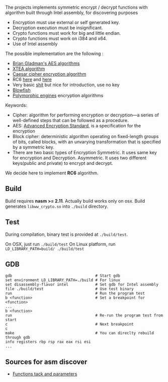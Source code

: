 The projects implements symmetric encrypt / decrypt functions with algorithm built through Intel assembly, for discovering purposes

- Encryption must use external or self generated key.
- Decryption execution must be insignificant.
- Crypto functions must work for big and little endian.
- Crypto functions must work on i384 and x64.
- Use of Intel assembly

The possible implementation are the following :

- [Brian Gladman's AES algorithms](https://github.com/BrianGladman/aes)
- [XTEA algorithm](https://en.wikipedia.org/wiki/XTEA)
- [Caesar cipher encryption algorithm](https://medium.com/@maneeshap/caesar-cipher-encryption-algorithm-using-assembly-7699f5ab73c)
- RC6 [here](https://tinycrypt.wordpress.com/2015/12/15/rc6-block-cipher/) and [here](https://modexp.wordpress.com/2018/02/04/arm-crypto/)
- Very basic [shit](https://www.codeproject.com/Articles/264491/Huo-Encryption-Decryption-Assembly-Program) but nice for introduction, use no key
- [Blowfish](http://www.unige.ch/medecine/nouspikel/ti99/blowfish.htm)
- [Polymorphic engines](https://www.pelock.com/articles/polymorphic-encryption-algorithms) encryption algorithms

Keywords:

- Cipher: algorithm for performing encryption or decryption—a series of well-defined steps that can be followed as a procedure.
- AES: [Advanced Encryption Standard](https://en.wikipedia.org/wiki/Advanced_Encryption_Standard#Definitive_standards), is a specification for the encryption
- Block cipher: deterministic algorithm operating on fixed-length groups of bits, called blocks, with an unvarying transformation that is specified by a symmetric key.
- There are two basic types of Encryption
    Symmetric. It uses same key for encryption and Decryption.
    Asymmetric. It uses two different keys(public and private) to encrypt and decrypt.

We decide here to implement **RC6** algorithm.

## Build

Build requires **nasm >= 2.11**. Actually build works only on osx.
Build generates `libww_crypto.so` into `./build` directory.

## Test

During compilation, binary test is provided at `./build/test`.

On OSX, just run `./build/test`
On Linux platform, run `LD_LIBRARY_PATH=build/ ./build/test`

## GDB

```
gdb                                     # Start gdb
set environment LD_LIBRARY_PATH=./build # For linux
set disassembly-flavor intel            # Set gdb for Intel assembly
file ./build/test                       # Use test binary
run                                     # Run the program test
b <function>                            # Set a breakpoint for <function>
...
b <function>
run                                     # Re-run the program test from start
c                                       # Next breakpoint
c
make                                    # You can direclty rebuild through gdb
info registers rbp rsp rax eax rsi esi
...
```

## Sources for asm discover

- [Functions tack and parameters](https://en.wikibooks.org/wiki/X86_Disassembly/Functions_and_Stack_Frames)

